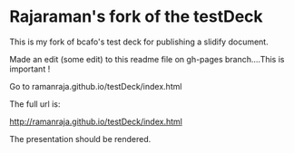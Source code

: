 Rajaraman's fork of the testDeck
=============================

This is my fork of bcafo's test deck for publishing a slidify document.

Made an edit (some edit) to this readme file on gh-pages branch....This is important ! 

Go to ramanraja.github.io/testDeck/index.html

The full url is:

http://ramanraja.github.io/testDeck/index.html

The presentation should be rendered.


